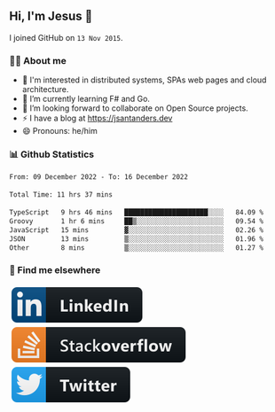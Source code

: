 ## Hi, I'm Jesus 👋

I joined GitHub on `13 Nov 2015`.

<!-- Talking about you -->

### 👨‍💻 About me

- 👦 I'm interested in distributed systems, SPAs web pages and cloud architecture.
- 🌱 I’m currently learning F# and Go.
- 👯 I’m looking forward to collaborate on Open Source projects.
- ⚡️ I have a blog at <https://jsantanders.dev>
- 😄 Pronouns: he/him

### 📊 Github Statistics

<!--START_SECTION:waka-->

```text
From: 09 December 2022 - To: 16 December 2022

Total Time: 11 hrs 37 mins

TypeScript   9 hrs 46 mins   █████████████████████░░░░   84.09 %
Groovy       1 hr 6 mins     ██▒░░░░░░░░░░░░░░░░░░░░░░   09.54 %
JavaScript   15 mins         ▓░░░░░░░░░░░░░░░░░░░░░░░░   02.26 %
JSON         13 mins         ▒░░░░░░░░░░░░░░░░░░░░░░░░   01.96 %
Other        8 mins          ▒░░░░░░░░░░░░░░░░░░░░░░░░   01.27 %
```

<!--END_SECTION:waka-->

### 📢 Find me elsewhere

<p>
  <a target="_blank" href="https://linkedin.com/in/jsantanders">
    <img src="https://github.com/jsantanders/jsantanders/blob/master/img/linkedin.svg" alt="LinkedIn" style="vertical-align:top; margin:4px">
  </a>
  
  <a target="_blank" href="https://stackoverflow.com/users/7318331/jesus-santander">
    <img src="https://github.com/jsantanders/jsantanders/blob/master/img/stackoverflow.svg" alt="StackOverflow" style="vertical-align:top; margin:4px">
  </a>
  
  <a target="_blank" href="http://twitter.com/jsantanders">
    <img src="https://github.com/jsantanders/jsantanders/blob/master/img/twitter.svg" alt="Twitter" style="vertical-align:top; margin:4px">
  </a>
</p>

